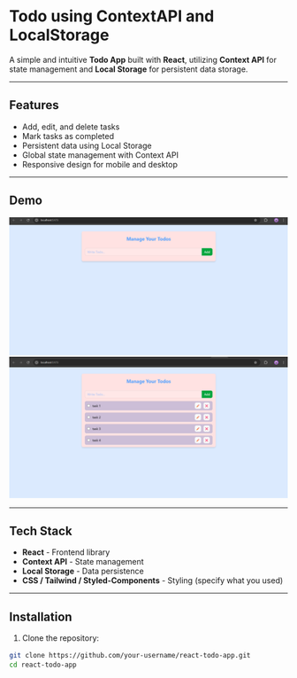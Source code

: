 # Todo using ContextAPI and LocalStorage

A simple and intuitive **Todo App** built with **React**, utilizing **Context API** for state management and **Local Storage** for persistent data storage.

---

## Features

- Add, edit, and delete tasks
- Mark tasks as completed
- Persistent data using Local Storage
- Global state management with Context API
- Responsive design for mobile and desktop

---

## Demo

![App Screenshot](public/SS1.png)
![App Screenshot](public/SS2.png)

---

## Tech Stack

- **React** - Frontend library
- **Context API** - State management
- **Local Storage** - Data persistence
- **CSS / Tailwind / Styled-Components** - Styling (specify what you used)

---

## Installation

1. Clone the repository:

```bash
git clone https://github.com/your-username/react-todo-app.git
cd react-todo-app
